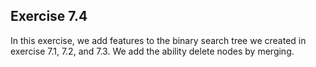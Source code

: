 ## Exercise 7.4

In this exercise, we add features to the binary search tree we created in exercise 7.1, 7.2, and 7.3. We add the ability delete nodes by merging.